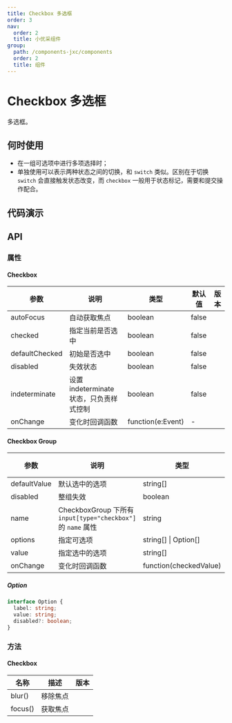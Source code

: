 ```yaml
---
title: Checkbox 多选框
order: 3
nav:
  order: 2
  title: 小优采组件
group:
  path: /components-jxc/components
  order: 2
  title: 组件
---
```


# Checkbox 多选框

多选框。

## 何时使用

- 在一组可选项中进行多项选择时；
- 单独使用可以表示两种状态之间的切换，和 `switch` 类似。区别在于切换 `switch` 会直接触发状态改变，而 `checkbox` 一般用于状态标记，需要和提交操作配合。

## 代码演示

<Row gutter=8>
<Col span=12>
  <!-- <embed src="@abiz-rc-jxc/checkbox/demo/index.md"></embed> -->
  
</Col> 
<Col span=12>
  
</Col> 
</Row>

## API

### 属性

#### Checkbox

| 参数           | 说明                                    | 类型              | 默认值 | 版本 |
| -------------- | --------------------------------------- | ----------------- | ------ | ---- |
| autoFocus      | 自动获取焦点                            | boolean           | false  |      |
| checked        | 指定当前是否选中                        | boolean           | false  |      |
| defaultChecked | 初始是否选中                            | boolean           | false  |      |
| disabled       | 失效状态                                | boolean           | false  |      |
| indeterminate  | 设置 indeterminate 状态，只负责样式控制 | boolean           | false  |      |
| onChange       | 变化时回调函数                          | function(e:Event) | -      |      |

#### Checkbox Group

| 参数         | 说明                                                         | 类型                   | 默认值 | 版本 |
| ------------ | ------------------------------------------------------------ | ---------------------- | ------ | ---- |
| defaultValue | 默认选中的选项                                               | string\[]              | \[]    |      |
| disabled     | 整组失效                                                     | boolean                | false  |      |
| name         | CheckboxGroup 下所有 `input[type="checkbox"]` 的 `name` 属性 | string                 | -      |      |
| options      | 指定可选项                                                   | string\[] \| Option\[] | \[]    |      |
| value        | 指定选中的选项                                               | string\[]              | \[]    |      |
| onChange     | 变化时回调函数                                               | function(checkedValue) | -      |      |

##### Option

```typescript
interface Option {
  label: string;
  value: string;
  disabled?: boolean;
}
```

### 方法

#### Checkbox

| 名称    | 描述     | 版本 |
| ------- | -------- | ---- |
| blur()  | 移除焦点 |      |
| focus() | 获取焦点 |      |
